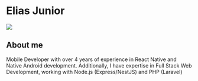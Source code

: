 # Elias Junior

<a href="https://www.linkedin.com/in/elias-junior-9b1191164/" target="_blank">
  <img src="https://img.shields.io/badge/-LinkedIn-%230077B5?style=for-the-badge&logo=linkedin&logoColor=white" target="_blank">
</a>

<br>

## About me

Mobile Developer with over 4 years of experience in React Native and Native Android development. Additionally, I have expertise in Full Stack Web Development, working with Node.js (Express/NestJS) and PHP (Laravel)

